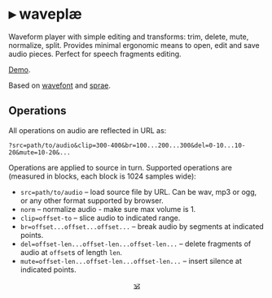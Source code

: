 # ▸ waveplæ

Waveform player with simple editing and transforms: trim, delete, mute, normalize, split.
Provides minimal ergonomic means to open, edit and save audio pieces.
Perfect for speech fragments editing.

[Demo](https://dy.github.io/waev).

Based on [wavefont](https://github.com/dy/wavefont) and [sprae](https://github.com/dy/sprae).

## Operations

All operations on audio are reflected in URL as:

```
?src=path/to/audio&clip=300-400&br=100...200...300&del=0-10...10-20&mute=10-20&...
```

Operations are applied to source in turn.
Supported operations are (measured in blocks, each block is 1024 samples wide):

* `src=path/to/audio` – load source file by URL. Can be wav, mp3 or ogg, or any other format supported by browser.
* `norm` – normalize audio - make sure max volume is 1. <!-- TODO: normalize to indicated db value -->
* `clip=offset-to` – slice audio to indicated range.
* `br=offset...offset...offset...` – break audio by segments at indicated points.
* `del=offset-len...offset-len...offset-len...` – delete fragments of audio at `offset`s of length `len`.
* `mute=offset-len...offset-len...offset-len...` – insert silence at indicated points.
<!-- * `fadein=start-duration`, `fadeout=start-duration` -->


<p align=center><a href="https://github.com/krishnized/license/">🕉</a></p>
